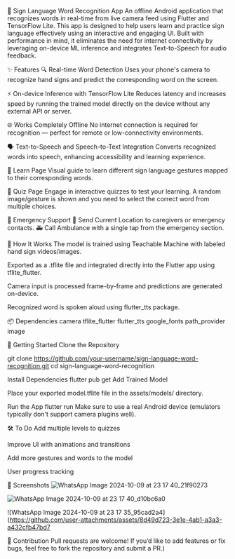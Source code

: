 📱 Sign Language Word Recognition App
An offline Android application that recognizes words in real-time from live camera feed using Flutter and TensorFlow Lite. This app is designed to help users learn and practice sign language effectively using an interactive and engaging UI. Built with performance in mind, it eliminates the need for internet connectivity by leveraging on-device ML inference and integrates Text-to-Speech for audio feedback.

✨ Features
🔍 Real-time Word Detection
Uses your phone's camera to recognize hand signs and predict the corresponding word on the screen.

⚡ On-device Inference with TensorFlow Lite
Reduces latency and increases speed by running the trained model directly on the device without any external API or server.

🌐 Works Completely Offline
No internet connection is required for recognition — perfect for remote or low-connectivity environments.

🗣️ Text-to-Speech and Speech-to-Text Integration
Converts recognized words into speech, enhancing accessibility and learning experience.

📘 Learn Page
Visual guide to learn different sign language gestures mapped to their corresponding words.

🧠 Quiz Page
Engage in interactive quizzes to test your learning. A random image/gesture is shown and you need to select the correct word from multiple choices.

🚨 Emergency Support
  📍 Send Current Location to caregivers or emergency contacts.
  🚑 Call Ambulance with a single tap from the emergency section.


🧠 How It Works
The model is trained using Teachable Machine with labeled hand sign videos/images.

Exported as a .tflite file and integrated directly into the Flutter app using tflite_flutter.

Camera input is processed frame-by-frame and predictions are generated on-device.

Recognized word is spoken aloud using flutter_tts package.

📦 Dependencies
camera
tflite_flutter
flutter_tts
google_fonts
path_provider
image

🚀 Getting Started
Clone the Repository

git clone https://github.com/your-username/sign-language-word-recognition.git
cd sign-language-word-recognition

Install Dependencies
flutter pub get
Add Trained Model

Place your exported model.tflite file in the assets/models/ directory.

Run the App
flutter run
Make sure to use a real Android device (emulators typically don't support camera plugins well).

🛠️ To Do
 Add multiple levels to quizzes

 Improve UI with animations and transitions

 Add more gestures and words to the model

 User progress tracking

📸 Screenshots
![WhatsApp Image 2024-10-09 at 23 17 40_21f90273](https://github.com/user-attachments/assets/bdef0ab2-5419-41d0-86bf-5ede712a7c8a)

![WhatsApp Image 2024-10-09 at 23 17 40_d10bc6a0](https://github.com/user-attachments/assets/60b1129e-f810-410c-b74a-3ac1132828a8)

![WhatsApp Image 2024-10-09 at 23 17 35_95cad2a4](https://github.com/user-attachments/assets/8d49d723-3e1e-4ab1-a3a3-a432cfb47bd7

🙌 Contribution
Pull requests are welcome! If you’d like to add features or fix bugs, feel free to fork the repository and submit a PR.)
